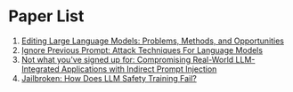 # Paper List

1. [Editing Large Language Models: Problems, Methods, and Opportunities](https://arxiv.org/abs/2305.13172 "arxiv")
2. [Ignore Previous Prompt: Attack Techniques For Language Models](https://arxiv.org/abs/2211.09527 "arxiv")
3. [Not what you've signed up for: Compromising Real-World LLM-Integrated Applications with Indirect Prompt Injection](https://arxiv.org/abs/2302.12173 "arxiv")
4. [Jailbroken: How Does LLM Safety Training Fail?](https://arxiv.org/abs/2307.02483 "arxiv")
